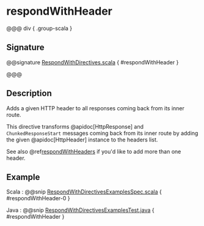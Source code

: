 # respondWithHeader

@@@ div { .group-scala }

## Signature

@@signature [RespondWithDirectives.scala](/pekko-http/src/main/scala/akka/http/scaladsl/server/directives/RespondWithDirectives.scala) { #respondWithHeader }

@@@

## Description

Adds a given HTTP header to all responses coming back from its inner route.

This directive transforms @apidoc[HttpResponse] and `ChunkedResponseStart` messages coming back from its inner route by
adding the given @apidoc[HttpHeader] instance to the headers list.

See also @ref[respondWithHeaders](respondWithHeaders.md) if you'd like to add more than one header.

## Example

Scala
:  @@snip [RespondWithDirectivesExamplesSpec.scala](/docs/src/test/scala/docs/http/scaladsl/server/directives/RespondWithDirectivesExamplesSpec.scala) { #respondWithHeader-0 }

Java
:  @@snip [RespondWithDirectivesExamplesTest.java](/docs/src/test/java/docs/http/javadsl/server/directives/RespondWithDirectivesExamplesTest.java) { #respondWithHeader }
